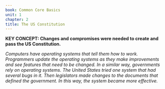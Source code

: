 ```yaml
---
book: Common Core Basics
unit: 1
chapter: 2
title: The US Constitution
---
```

**KEY CONCEPT: Changes and compromises were needed to create and pass the US Constitution.**

*Computers have operating systems that tell them how to work. Programmers update the operating systems as they make improvements and see features that need to be changed. In a similar way, governments rely on operating systems. The United States tried one system that had several bugs in it. Then legislators made changes to the documents that defined the government. In this way, the system became more effective.*